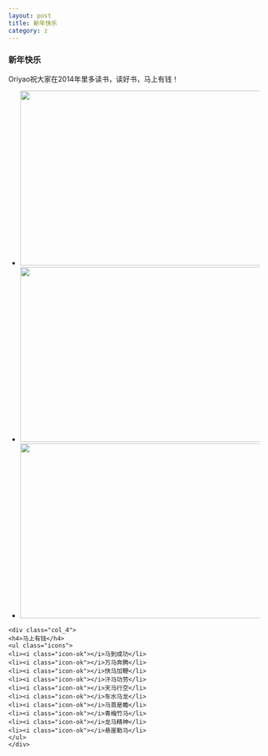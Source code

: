 ```yaml
---
layout: post
title: 新年快乐
category: z
---
```


<!-- =====================================SLIDESHOW===================================== -->
<h3 id="slideshow">新年快乐</h3>
<div class="tab-content">
	<p>Oriyao祝大家在2014年里多读书，读好书，马上有钱！</p>
	<div class="col_8">
	<ul class="slideshow">
	<li><img src="http://www-oriyao-com.oss-cn-hangzhou.aliyuncs.com/2014/201401/2014010101.jpg" width="550" height="350" /></li>
	<li><img src="http://www-oriyao-com.oss-cn-hangzhou.aliyuncs.com/2014/201401/2014010102.jpg" width="550" height="350" /></li>
	<li><img src="http://www-oriyao-com.oss-cn-hangzhou.aliyuncs.com/2014/201401/2014010103.jpg" width="550" height="350" /></li>
	</ul>
	</div>
	
	<div class="col_4">
	<h4>马上有钱</h4>
	<ul class="icons">
	<li><i class="icon-ok"></i>马到成功</li>
	<li><i class="icon-ok"></i>万马奔腾</li>
	<li><i class="icon-ok"></i>快马加鞭</li>
	<li><i class="icon-ok"></i>汗马功劳</li>
	<li><i class="icon-ok"></i>天马行空</li>
	<li><i class="icon-ok"></i>车水马龙</li>
	<li><i class="icon-ok"></i>马首是瞻</li>
	<li><i class="icon-ok"></i>青梅竹马</li>
	<li><i class="icon-ok"></i>龙马精神</li>
	<li><i class="icon-ok"></i>悬崖勒马</li>
	</ul>
	</div>
</div>